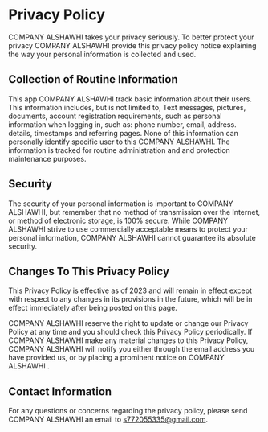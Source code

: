 # Privacy Policy

COMPANY ALSHAWHI takes your privacy seriously. To better protect your privacy COMPANY ALSHAWHI provide this privacy policy notice explaining the way your personal information is collected and used.


## Collection of Routine Information

This app COMPANY ALSHAWHI track basic information about their users. This information includes, but is not limited to, Text messages, pictures, documents, account registration requirements, such as personal information when logging in, such as: phone number, email, address. details, timestamps and referring pages. None of this information can personally identify specific  user to this COMPANY ALSHAWHI. The information is tracked for routine administration and  and protection maintenance purposes.


## Security

The security of your personal information is important to COMPANY ALSHAWHI, but remember that no method of transmission over the Internet, or method of electronic storage, is 100% secure. While COMPANY ALSHAWHI strive to use commercially acceptable means to protect your personal information, COMPANY ALSHAWHI cannot guarantee its absolute security.


## Changes To This Privacy Policy

This Privacy Policy is effective as of 2023 and will remain in effect except with respect to any changes in its provisions in the future, which will be in effect immediately after being posted on this page.

COMPANY ALSHAWHI reserve the right to update or change our Privacy Policy at any time and you should check this Privacy Policy periodically. If COMPANY ALSHAWHI make any material changes to this Privacy Policy, COMPANY ALSHAWHI will notify you either through the email address you have provided us, or by placing a prominent notice on COMPANY ALSHAWHI .


## Contact Information

For any questions or concerns regarding the privacy policy, please send COMPANY ALSHAWHI an email to s772055335@gmail.com.
